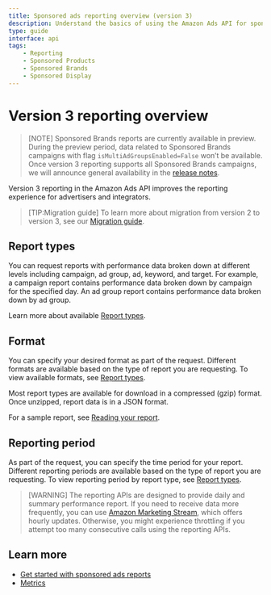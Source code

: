 ```yaml
---
title: Sponsored ads reporting overview (version 3)
description: Understand the basics of using the Amazon Ads API for sponsored ads reporting (version 3).
type: guide
interface: api
tags:
    - Reporting
    - Sponsored Products
    - Sponsored Brands
    - Sponsored Display
---
```


# Version 3 reporting overview

>[NOTE] Sponsored Brands reports are currently available in preview. During the preview period, data related to Sponsored Brands campaigns with flag `isMultiAdGroupsEnabled=False` won’t be available. Once version 3 reporting supports all Sponsored Brands campaigns, we will announce general availability in the [release notes](release-notes/index).

Version 3 reporting in the Amazon Ads API improves the reporting experience for advertisers and integrators. 

>[TIP:Migration guide] To learn more about migration from version 2 to version 3, see our [Migration guide](reference/migration-guides/reporting-v2-v3).

## Report types

You can request reports with performance data broken down at different levels including campaign, ad group, ad, keyword, and target. For example, a campaign report contains performance data broken down by campaign for the specified day. An ad group report contains performance data broken down by ad group.  

Learn more about available [Report types](guides/reporting/v3/report-types/overview). 

## Format

You can specify your desired format as part of the request. Different formats are available based on the type of report you are requesting. To view available formats, see [Report types](guides/reporting/v3/report-types/overview). 

Most report types are available for download in a compressed (gzip) format. Once unzipped, report data is in a JSON format. 

For a sample report, see [Reading your report](guides/reporting/v3/get-started#reading-your-report).

## Reporting period 

As part of the request, you can specify the time period for your report. Different reporting periods are available based on the type of report you are requesting. To view reporting period by report type, see [Report types](guides/reporting/v3/report-types/overview). 

>[WARNING] The reporting APIs are designed to provide daily and summary performance report. If you need to receive data more frequently, you can use [Amazon Marketing Stream](guides/amazon-marketing-stream/overview), which offers hourly updates. Otherwise, you might experience throttling if you attempt too many consecutive calls using the reporting APIs. 

## Learn more

* [Get started with sponsored ads reports](guides/reporting/v3/get-started) 
* [Metrics](guides/reporting/v3/columns)